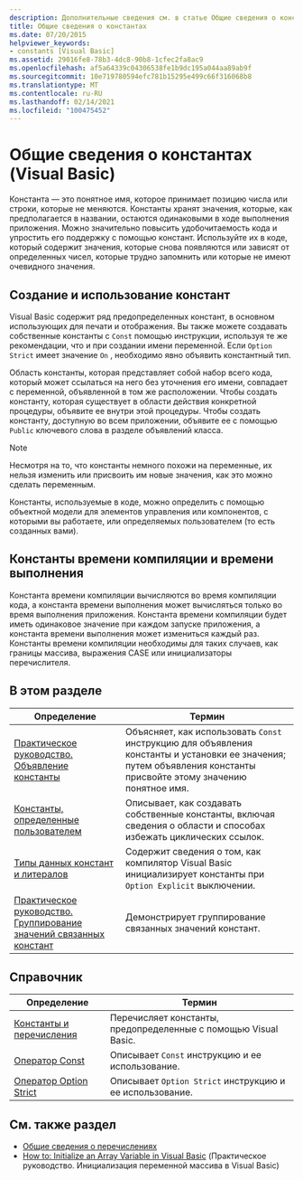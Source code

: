 ```yaml
---
description: Дополнительные сведения см. в статье Общие сведения о константах (Visual Basic)
title: Общие сведения о константах
ms.date: 07/20/2015
helpviewer_keywords:
- constants [Visual Basic]
ms.assetid: 29016fe8-78b3-4dc8-90b8-1cfec2fa8ac9
ms.openlocfilehash: af5a64339c04306538fe1b9dc195a044aa89ab9f
ms.sourcegitcommit: 10e719780594efc781b15295e499c66f316068b8
ms.translationtype: MT
ms.contentlocale: ru-RU
ms.lasthandoff: 02/14/2021
ms.locfileid: "100475452"
---
```

# <a name="constants-overview-visual-basic"></a>Общие сведения о константах (Visual Basic)

Константа — это понятное имя, которое принимает позицию числа или строки, которые не меняются. Константы хранят значения, которые, как предполагается в названии, остаются одинаковыми в ходе выполнения приложения. Можно значительно повысить удобочитаемость кода и упростить его поддержку с помощью констант. Используйте их в коде, который содержит значения, которые снова появляются или зависят от определенных чисел, которые трудно запомнить или которые не имеют очевидного значения.  
  
## <a name="how-to-create-and-use-constants"></a>Создание и использование констант  

 Visual Basic содержит ряд предопределенных констант, в основном использующих для печати и отображения. Вы также можете создавать собственные константы с `Const` помощью инструкции, используя те же рекомендации, что и при создании имени переменной. Если `Option Strict` имеет значение `On` , необходимо явно объявить константный тип.  
  
 Область константы, которая представляет собой набор всего кода, который может ссылаться на него без уточнения его имени, совпадает с переменной, объявленной в том же расположении. Чтобы создать константу, которая существует в области действия конкретной процедуры, объявите ее внутри этой процедуры. Чтобы создать константу, доступную во всем приложении, объявите ее с помощью `Public` ключевого слова в разделе объявлений класса.  
  
> [!NOTE]
> Несмотря на то, что константы немного похожи на переменные, их нельзя изменить или присвоить им новые значения, как это можно сделать переменным.  
  
 Константы, используемые в коде, можно определить с помощью объектной модели для элементов управления или компонентов, с которыми вы работаете, или определяемых пользователем (то есть созданных вами).  
  
## <a name="compile-time-and-run-time-constants"></a>Константы времени компиляции и времени выполнения  

 Константа времени компиляции вычисляются во время компиляции кода, а константа времени выполнения может вычисляться только во время выполнения приложения. Константа времени компиляции будет иметь одинаковое значение при каждом запуске приложения, а константа времени выполнения может измениться каждый раз. Константы времени компиляции необходимы для таких случаев, как границы массива, выражения CASE или инициализаторы перечислителя.  
  
## <a name="in-this-section"></a>В этом разделе  
  
|Определение|Термин|  
|---|---|  
|[Практическое руководство. Объявление константы](how-to-declare-a-constant.md)|Объясняет, как использовать `Const` инструкцию для объявления константы и установки ее значения; путем объявления константы присвойте этому значению понятное имя.|  
|[Константы, определенные пользователем](user-defined-constants.md)|Описывает, как создавать собственные константы, включая сведения о области и способах избежать циклических ссылок.|  
|[Типы данных констант и литералов](constant-and-literal-data-types.md)|Содержит сведения о том, как компилятор Visual Basic инициализирует константы при `Option Explicit` выключении.|  
|[Практическое руководство. Группирование значений связанных констант](how-to-group-related-constant-values-together.md)|Демонстрирует группирование связанных значений констант.|  
  
## <a name="reference"></a>Справочник  
  
|Определение|Термин|  
|---|---|  
|[Константы и перечисления](../../../language-reference/constants-and-enumerations.md)|Перечисляет константы, предопределенные с помощью Visual Basic.|  
|[Оператор Const](../../../language-reference/statements/const-statement.md)|Описывает `Const` инструкцию и ее использование.|  
|[Оператор Option Strict](../../../language-reference/statements/option-strict-statement.md)|Описывает `Option Strict` инструкцию и ее использование.|  
  
## <a name="see-also"></a>См. также раздел

- [Общие сведения о перечислениях](enumerations-overview.md)
- [How to: Initialize an Array Variable in Visual Basic](../arrays/how-to-initialize-an-array-variable.md) (Практическое руководство. Инициализация переменной массива в Visual Basic)
